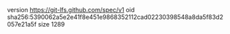 version https://git-lfs.github.com/spec/v1
oid sha256:5390062a5e2e41f8e451e9868352112cad02230398548a8da5f83d2057e21a5f
size 1289
